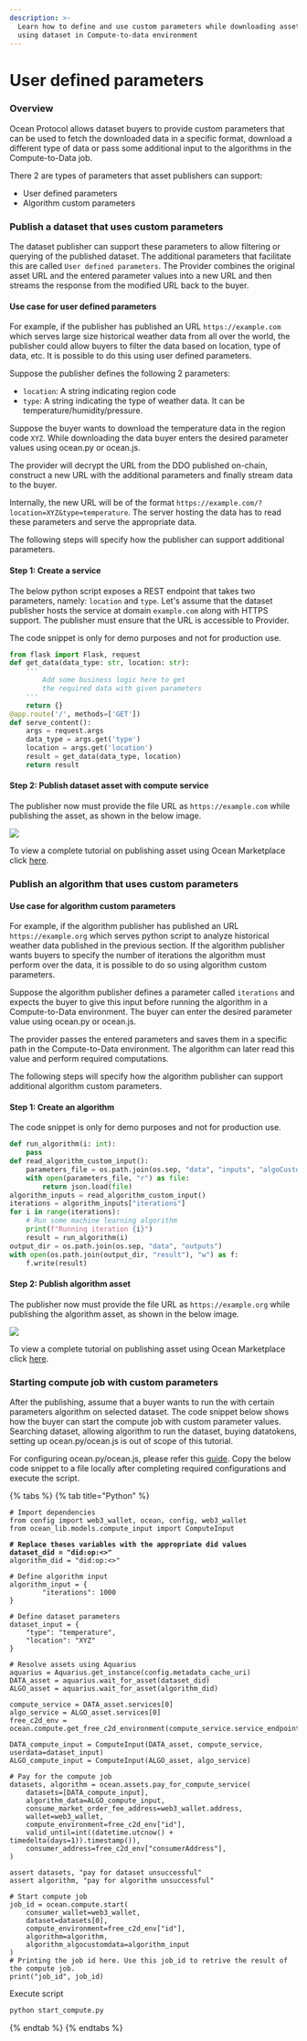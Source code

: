 ```yaml
---
description: >-
  Learn how to define and use custom parameters while downloading assets or
  using dataset in Compute-to-data environment
---
```


# User defined parameters

### Overview

Ocean Protocol allows dataset buyers to provide custom parameters that can be used to fetch the downloaded data in a specific format, download a different type of data or pass some additional input to the algorithms in the Compute-to-Data job.

There 2 are types of parameters that asset publishers can support:

* User defined parameters
* Algorithm custom parameters

### Publish a dataset that uses custom parameters

The dataset publisher can support these parameters to allow filtering or querying of the published dataset. The additional parameters that facilitate this are called `User defined parameters`. The Provider combines the original asset URL and the entered parameter values into a new URL and then streams the response from the modified URL back to the buyer.

#### Use case for user defined parameters

For example, if the publisher has published an URL `https://example.com` which serves large size historical weather data from all over the world, the publisher could allow buyers to filter the data based on location, type of data, etc. It is possible to do this using user defined parameters.

Suppose the publisher defines the following 2 parameters:

* `location`: A string indicating region code
* `type`: A string indicating the type of weather data. It can be temperature/humidity/pressure.

Suppose the buyer wants to download the temperature data in the region code `XYZ`. While downloading the data buyer enters the desired parameter values using ocean.py or ocean.js.

The provider will decrypt the URL from the DDO published on-chain, construct a new URL with the additional parameters and finally stream data to the buyer.

Internally, the new URL will be of the format `https://example.com/?location=XYZ&type=temperature`. The server hosting the data has to read these parameters and serve the appropriate data.

The following steps will specify how the publisher can support additional parameters.

#### Step 1: Create a service

The below python script exposes a REST endpoint that takes two parameters, namely: `location` and `type`. Let's assume that the dataset publisher hosts the service at domain `example.com` along with HTTPS support. The publisher must ensure that the URL is accessible to Provider.

The code snippet is only for demo purposes and not for production use.

```python
from flask import Flask, request
def get_data(data_type: str, location: str):
    '''
        Add some business logic here to get
        the required data with given parameters
    '''
    return {}
@app.route('/', methods=['GET'])
def serve_content():
    args = request.args
    data_type = args.get('type')
    location = args.get('location')
    result = get_data(data_type, location)
    return result
```

#### Step 2: Publish dataset asset with compute service

The publisher now must provide the file URL as `https://example.com` while publishing the asset, as shown in the below image.

![](../../.gitbook/assets/compute-to-data-parameters-publish-dataset.png)

To view a complete tutorial on publishing asset using Ocean Marketplace click [here](../../using-ocean-market/marketplace-publish-data-asset.md).

### Publish an algorithm that uses custom parameters

#### Use case for algorithm custom parameters

For example, if the algorithm publisher has published an URL `https://example.org` which serves python script to analyze historical weather data published in the previous section. If the algorithm publisher wants buyers to specify the number of iterations the algorithm must perform over the data, it is possible to do so using algorithm custom parameters.

Suppose the algorithm publisher defines a parameter called `iterations` and expects the buyer to give this input before running the algorithm in a Compute-to-Data environment. The buyer can enter the desired parameter value using ocean.py or ocean.js.

The provider passes the entered parameters and saves them in a specific path in the Compute-to-Data environment. The algorithm can later read this value and perform required computations.

The following steps will specify how the algorithm publisher can support additional algorithm custom parameters.

#### Step 1: Create an algorithm

The code snippet is only for demo purposes and not for production use.

```python
def run_algorithm(i: int):
    pass
def read_algorithm_custom_input():
    parameters_file = os.path.join(os.sep, "data", "inputs", "algoCustomData.json")
    with open(parameters_file, "r") as file:
        return json.load(file)
algorithm_inputs = read_algorithm_custom_input()
iterations = algorithm_inputs["iterations"]
for i in range(iterations):
    # Run some machine learning algorithm
    print(f"Running iteration {i}")
    result = run_algorithm(i)
output_dir = os.path.join(os.sep, "data", "outputs")
with open(os.path.join(output_dir, "result"), "w") as f:
    f.write(result)
```

#### Step 2: Publish algorithm asset

The publisher now must provide the file URL as `https://example.org` while publishing the algorithm asset, as shown in the below image.

![](../../.gitbook/assets/compute-to-data-parameters-publish-algorithm.png)

To view a complete tutorial on publishing asset using Ocean Marketplace click [here](../../using-ocean-market/marketplace-publish-data-asset.md).

### Starting compute job with custom parameters

After the publishing, assume that a buyer wants to run the with certain parameters algorithm on selected dataset. The code snippet below shows how the buyer can start the compute job with custom parameter values. Searching dataset, allowing algorithm to run the dataset, buying datatokens, setting up ocean.py/ocean.js is out of scope of this tutorial.

For configuring ocean.py/ocean.js, please refer this [guide](../using-ocean-libraries/configuration.md). Copy the below code snippet to a file locally after completing required configurations and execute the script.

{% tabs %}
{% tab title="Python" %}
<pre class="language-python" data-title="start_compute.py"><code class="lang-python"># Import dependencies
from config import web3_wallet, ocean, config, web3_wallet
from ocean_lib.models.compute_input import ComputeInput

<strong># Replace theses variables with the appropriate did values
</strong><strong>dataset_did = "did:op:&#x3C;>"
</strong>algorithm_did = "did:op:&#x3C;>"

# Define algorithm input
algorithm_input = {
        "iterations": 1000
}

# Define dataset parameters
dataset_input = {
    "type": "temperature",
    "location": "XYZ"
}

# Resolve assets using Aquarius
aquarius = Aquarius.get_instance(config.metadata_cache_uri)
DATA_asset = aquarius.wait_for_asset(dataset_did)
ALGO_asset = aquarius.wait_for_asset(algorithm_did)

compute_service = DATA_asset.services[0]
algo_service = ALGO_asset.services[0]
free_c2d_env = ocean.compute.get_free_c2d_environment(compute_service.service_endpoint)
    
DATA_compute_input = ComputeInput(DATA_asset, compute_service, userdata=dataset_input)
ALGO_compute_input = ComputeInput(ALGO_asset, algo_service)

# Pay for the compute job
datasets, algorithm = ocean.assets.pay_for_compute_service(
    datasets=[DATA_compute_input],
    algorithm_data=ALGO_compute_input,
    consume_market_order_fee_address=web3_wallet.address,
    wallet=web3_wallet,
    compute_environment=free_c2d_env["id"],
    valid_until=int((datetime.utcnow() + timedelta(days=1)).timestamp()),
    consumer_address=free_c2d_env["consumerAddress"],
)

assert datasets, "pay for dataset unsuccessful"
assert algorithm, "pay for algorithm unsuccessful"

# Start compute job
job_id = ocean.compute.start(
    consumer_wallet=web3_wallet,
    dataset=datasets[0],
    compute_environment=free_c2d_env["id"],
    algorithm=algorithm,
    algorithm_algocustomdata=algorithm_input
)
# Printing the job id here. Use this job_id to retrive the result of the compute job. 
print("job_id", job_id)</code></pre>

Execute script

```bash
python start_compute.py
```
{% endtab %}
{% endtabs %}

